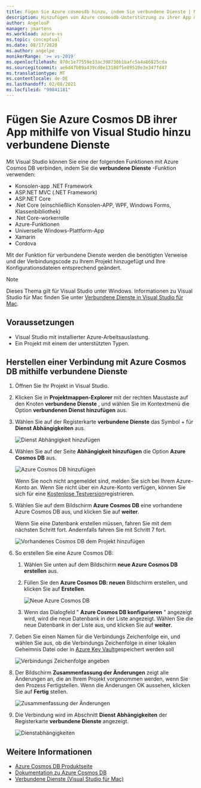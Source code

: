 ```yaml
---
title: Fügen Sie Azure cosmosdb hinzu, indem Sie verbundene Dienste | Microsoft-Dokumentation
description: Hinzufügen von Azure cosmosdb-Unterstützung zu ihrer App mithilfe von Visual Studio zum Hinzufügen eines verbundenen Dienstanbieter
author: AngelosP
manager: jmartens
ms.workload: azure-vs
ms.topic: conceptual
ms.date: 08/17/2020
ms.author: angelpe
monikerRange: '>= vs-2019'
ms.openlocfilehash: 070c1e77559e33ac398730b1bafc5a4a86825cda
ms.sourcegitcommit: ae6d47b09a439cd0e13180f5e89510e3e347fd47
ms.translationtype: MT
ms.contentlocale: de-DE
ms.lasthandoff: 02/08/2021
ms.locfileid: "99841181"
---
```

# <a name="add-azure-cosmos-db-to-your-app-by-using-visual-studio-connected-services"></a>Fügen Sie Azure Cosmos DB ihrer App mithilfe von Visual Studio hinzu verbundene Dienste

Mit Visual Studio können Sie eine der folgenden Funktionen mit Azure Cosmos DB verbinden, indem Sie die **verbundene Dienste** -Funktion verwenden:

- Konsolen-app .NET Framework
- ASP.NET MVC (.NET Framework) 
- ASP.NET Core
- .Net Core (einschließlich Konsolen-APP, WPF, Windows Forms, Klassenbibliothek)
- .Net Core-workerrolle
- Azure-Funktionen
- Universelle Windows-Plattform-App
- Xamarin
- Cordova

Mit der Funktion für verbundene Dienste werden die benötigten Verweise und der Verbindungscode zu Ihrem Projekt hinzugefügt und Ihre Konfigurationsdateien entsprechend geändert.

> [!NOTE]
> Dieses Thema gilt für Visual Studio unter Windows. Informationen zu Visual Studio für Mac finden Sie unter [Verbundene Dienste in Visual Studio für Mac](/visualstudio/mac/connected-services).
## <a name="prerequisites"></a>Voraussetzungen

- Visual Studio mit installierter Azure-Arbeitsauslastung.
- Ein Projekt mit einem der unterstützten Typen.

## <a name="connect-to-azure-cosmos-db-using-connected-services"></a>Herstellen einer Verbindung mit Azure Cosmos DB mithilfe verbundene Dienste

1. Öffnen Sie Ihr Projekt in Visual Studio.

1. Klicken Sie in **Projektmappen-Explorer** mit der rechten Maustaste auf den Knoten **verbundene Dienste** , und wählen Sie im Kontextmenü die Option **verbundenen Dienst hinzufügen** aus.

1. Wählen Sie auf der Registerkarte **verbundene Dienste** das Symbol + für **Dienst Abhängigkeiten** aus.

    ![Dienst Abhängigkeit hinzufügen](./media/vs-azure-tools-connected-services-storage/vs-2019/connected-services-tab.png)

1. Wählen Sie auf der Seite **Abhängigkeit hinzufügen** die Option **Azure Cosmos DB** aus.

    ![Azure Cosmos DB hinzufügen](./media/azure-cosmosdb-add-connected-service/azure-cosmosdb.png)

    Wenn Sie noch nicht angemeldet sind, melden Sie sich bei Ihrem Azure-Konto an. Wenn Sie nicht über ein Azure-Konto verfügen, können Sie sich für eine [Kostenlose Testversion](https://azure.microsoft.com/account/free)registrieren.

1. Wählen Sie auf dem Bildschirm **Azure Cosmos DB** eine vorhandene Azure Cosmos DB aus, und klicken Sie auf **weiter**.

    Wenn Sie eine Datenbank erstellen müssen, fahren Sie mit dem nächsten Schritt fort. Andernfalls fahren Sie mit Schritt 7 fort.

    ![Vorhandenes Cosmos DB dem Projekt hinzufügen](./media/azure-cosmosdb-add-connected-service/created-cosmosdb.png)

1. So erstellen Sie eine Azure Cosmos DB:

   1. Wählen Sie unten auf dem Bildschirm **neue Azure Cosmos DB erstellen** aus.

   1. Füllen Sie den **Azure Cosmos DB: neuen** Bildschirm erstellen, und klicken Sie auf **Erstellen**.

       ![Neue Azure Cosmos DB](./media/azure-cosmosdb-add-connected-service/create-new-cosmosdb.png)

   1. Wenn das Dialogfeld " **Azure Cosmos DB konfigurieren** " angezeigt wird, wird die neue Datenbank in der Liste angezeigt. Wählen Sie die neue Datenbank in der Liste aus, und klicken Sie auf **weiter**.

1. Geben Sie einen Namen für die Verbindungs Zeichenfolge ein, und wählen Sie aus, ob die Verbindungs Zeichenfolge in einer lokalen Geheimnis Datei oder in [Azure Key Vault](/azure/key-vault)gespeichert werden soll

   ![Verbindungs Zeichenfolge angeben](./media/azure-cosmosdb-add-connected-service/connection-string.png)

1. Der Bildschirm **Zusammenfassung der Änderungen** zeigt alle Änderungen an, die an Ihrem Projekt vorgenommen werden, wenn Sie den Prozess Fertigstellen. Wenn die Änderungen OK aussehen, klicken Sie auf **Fertig** stellen.

   ![Zusammenfassung der Änderungen](./media/azure-cosmosdb-add-connected-service/summary-of-changes.png)

1. Die Verbindung wird im Abschnitt **Dienst Abhängigkeiten** der Registerkarte **verbundene Dienste** angezeigt.

   ![Dienstabhängigkeiten](./media/azure-cosmosdb-add-connected-service/service-dependencies-after.png)

## <a name="see-also"></a>Weitere Informationen

- [Azure Cosmos DB Produktseite](https://azure.microsoft.com/services/cosmos-db/)
- [Dokumentation zu Azure Cosmos DB](/azure/cosmos-db/)
- [Verbundene Dienste (Visual Studio für Mac)](/visualstudio/mac/connected-services)
